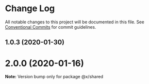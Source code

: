 # Change Log

All notable changes to this project will be documented in this file.
See [Conventional Commits](https://conventionalcommits.org) for commit guidelines.

## 1.0.3 (2020-01-30)



# 2.0.0 (2020-01-16)

**Note:** Version bump only for package @x/shared
